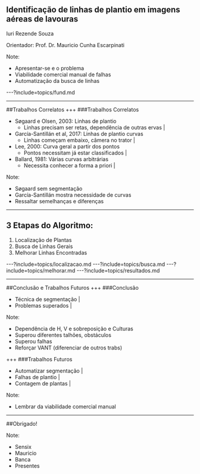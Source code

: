 ## Identificação de linhas de plantio em imagens aéreas de lavouras
Iuri Rezende Souza

Orientador: Prof. Dr. Mauricio Cunha Escarpinati

Note:
- Apresentar-se e o problema
- Viabilidade comercial manual de falhas
- Automatização da busca de linhas

---?include=topics/fund.md

---

##Trabalhos Correlatos
+++
###Trabalhos Correlatos
- Søgaard e Olsen, 2003: Linhas de plantio
  - Linhas precisam ser retas, dependência de outras ervas |
- García-Santillán et al, 2017: Linhas de plantio curvas
  - Linhas começam embaixo, câmera no trator |
- Lee, 2000: Curva geral a partir dos pontos
  - Pontos necessitam já estar classificados |
- Ballard, 1981: Várias curvas arbitrárias
  - Necessita conhecer a forma a priori |

Note:
- Søgaard sem segmentação
- García-Santillán mostra necessidade de curvas
- Ressaltar semelhanças e diferenças

---

## 3 Etapas do Algoritmo:

1. Localização de Plantas
1. Busca de Linhas Gerais
1. Melhorar Linhas Encontradas


---?include=topics/localizacao.md
---?include=topics/busca.md
---?include=topics/melhorar.md
---?include=topics/resultados.md

---

##Conclusão e Trabalhos Futuros
+++
###Conclusão
- Técnica de segmentação |
- Problemas superados |

Note:
- Dependência de H, V e sobreposição e Culturas
- Superou diferentes talhões, obstáculos
- Superou falhas
- Reforçar VANT (diferenciar de outros trabs)

+++
###Trabalhos Futuros
- Automatizar segmentação |
- Falhas de plantio |
- Contagem de plantas |

Note:
- Lembrar da viabilidade comercial manual
---
##Obrigado!

Note:
- Sensix
- Mauricio
- Banca
- Presentes
